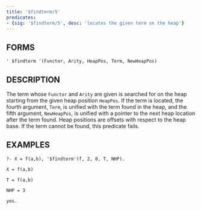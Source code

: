 ```yaml
---
title: '$findterm/5'
predicates:
- {sig: '$findterm/5', desc: 'locates the given term on the heap'}
---
```


## FORMS
```
' $findterm '(Functor, Arity, HeapPos, Term, NewHeapPos)
```
## DESCRIPTION

The term whose `Functor` and `Arity` are given is searched for on the heap starting from the given heap position `HeapPos`. If the term is located, the fourth argument, `Term`, is unified with the term found in the heap, and the fifth argument, `NewHeapPos`, is unified with a pointer to the next heap location after the term found. Heap positions are offsets with respect to the heap base. If the term cannot be found, this predicate fails.

## EXAMPLES
```
?- X = f(a,b), '$findterm'(f, 2, 0, T, NHP).

X = f(a,b)

T = f(a,b)

NHP = 3

yes.
```

